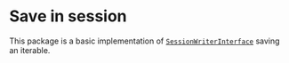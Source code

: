 # Save in session

This package is a basic implementation of [`SessionWriterInterface`](https://github.com/session-interop/session-writer-interop) saving an iterable.
